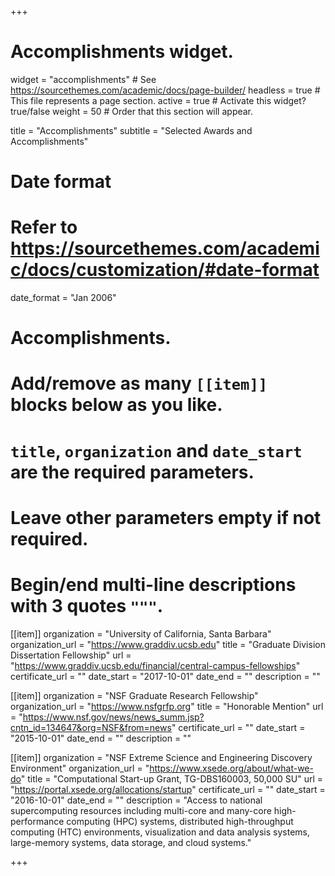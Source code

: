 +++
# Accomplishments widget.
widget = "accomplishments"  # See https://sourcethemes.com/academic/docs/page-builder/
headless = true  # This file represents a page section.
active = true  # Activate this widget? true/false
weight = 50  # Order that this section will appear.

title = "Accomplishments"
subtitle = "Selected Awards and Accomplishments"

# Date format
#   Refer to https://sourcethemes.com/academic/docs/customization/#date-format
date_format = "Jan 2006"

# Accomplishments.
#   Add/remove as many `[[item]]` blocks below as you like.
#   `title`, `organization` and `date_start` are the required parameters.
#   Leave other parameters empty if not required.
#   Begin/end multi-line descriptions with 3 quotes `"""`.

[[item]]
  organization = "University of California, Santa Barbara"
  organization_url = "https://www.graddiv.ucsb.edu"
  title = "Graduate Division Dissertation Fellowship"
  url = "https://www.graddiv.ucsb.edu/financial/central-campus-fellowships"
  certificate_url = ""
  date_start = "2017-10-01"
  date_end = ""
  description = ""
  
[[item]]
  organization = "NSF Graduate Research Fellowship"
  organization_url = "https://www.nsfgrfp.org"
  title = "Honorable Mention"
  url = "https://www.nsf.gov/news/news_summ.jsp?cntn_id=134647&org=NSF&from=news"
  certificate_url = ""
  date_start = "2015-10-01"
  date_end = ""
  description = ""
  
[[item]]
  organization = "NSF Extreme Science and Engineering Discovery Environment"
  organization_url = "https://www.xsede.org/about/what-we-do"
  title = "Computational Start-up Grant, TG-DBS160003, 50,000 SU"
  url = "https://portal.xsede.org/allocations/startup"
  certificate_url = ""
  date_start = "2016-10-01"
  date_end = ""
  description = "Access to national supercomputing resources including multi-core and many-core high-performance computing (HPC) systems, distributed high-throughput computing (HTC) environments, visualization and data analysis systems, large-memory systems, data storage, and cloud systems."

+++
